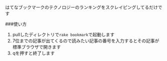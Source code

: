 はてなブックマークのテクノロジーのランキングをスクレイピングしてるだけです

###使い方
1. pullしたディレクトリで`rake bookmark`で起動します
2. 7位までの記事が出てくるので読みたい記事の番号を入力するとその記事が標準ブラウザで開きます
3. qを押すと終了します